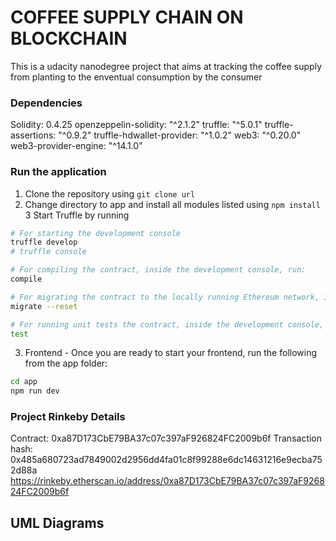 # COFFEE SUPPLY CHAIN ON BLOCKCHAIN
This is a udacity nanodegree project that aims at tracking the coffee supply from planting to the enventual consumption by the consumer

### Dependencies 
Solidity: 0.4.25
openzeppelin-solidity: "^2.1.2"
truffle: "^5.0.1"
truffle-assertions: "^0.9.2"
truffle-hdwallet-provider: "^1.0.2"
web3: "^0.20.0"
web3-provider-engine: "^14.1.0"

### Run the application
1. Clone the repository using `git clone url`
2. Change directory to app and install all modules listed using
   `npm install`
3 Start Truffle by running
```bash
# For starting the development console
truffle develop
# truffle console

# For compiling the contract, inside the development console, run:
compile

# For migrating the contract to the locally running Ethereum network, inside the development console
migrate --reset

# For running unit tests the contract, inside the development console, run:
test
```

3. Frontend - Once you are ready to start your frontend, run the following from the app folder:
```bash
cd app
npm run dev
```

### Project Rinkeby Details
Contract: 0xa87D173CbE79BA37c07c397aF926824FC2009b6f
Transaction hash: 0x485a680723ad7849002d2956dd4fa01c8f99288e6dc14631216e9ecba752d88a
https://rinkeby.etherscan.io/address/0xa87D173CbE79BA37c07c397aF926824FC2009b6f


## UML Diagrams